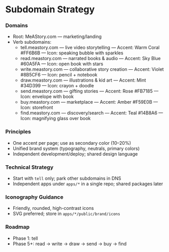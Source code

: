 # Subdomain Strategy

### Domains
- Root: MeAStory.com — marketing/landing
- Verb subdomains:
  - tell.meastory.com — live video storytelling — Accent: Warm Coral #FF6B6B — Icon: speaking bubble with sparkles
  - read.meastory.com — narrated books & audio — Accent: Sky Blue #60A5FA — Icon: open book with stars
  - write.meastory.com — collaborative story creation — Accent: Violet #8B5CF6 — Icon: pencil + notebook
  - draw.meastory.com — illustrations & kid art — Accent: Mint #34D399 — Icon: crayon + doodle
  - send.meastory.com — gifting stories — Accent: Rose #FB7185 — Icon: envelope with book
  - buy.meastory.com — marketplace — Accent: Amber #F59E0B — Icon: storefront
  - find.meastory.com — discovery/search — Accent: Teal #14B8A6 — Icon: magnifying glass over book

### Principles
- One accent per page; use as secondary color (10–20%)
- Unified brand system (typography, neutrals, primary colors)
- Independent development/deploy; shared design language

### Technical Strategy
- Start with `tell` only; park other subdomains in DNS
- Independent apps under `apps/*` in a single repo; shared packages later

### Iconography Guidance
- Friendly, rounded, high-contrast icons
- SVG preferred; store in `apps/*/public/brand/icons`

### Roadmap
- Phase 1: tell
- Phase 5+: read → write → draw → send → buy → find 